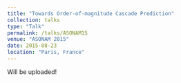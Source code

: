 ```yaml
---
title: "Towards Order-of-magnitude Cascade Prediction"
collection: talks
type: "Talk"
permalink: /talks/ASONAM15
venue: "ASONAM 2015"
date: 2015-08-23
location: "Paris, France"
---
```

Will be uploaded!
